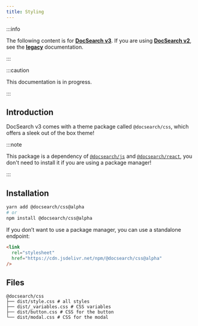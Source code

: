 ```yaml
---
title: Styling
---
```


:::info

The following content is for **[DocSearch v3][2]**. If you are using **[DocSearch v2][3]**, see the **[legacy][4]** documentation.

:::

:::caution

This documentation is in progress.

:::

## Introduction

DocSearch v3 comes with a theme package called `@docsearch/css`, which offers a sleek out of the box theme!

:::note

This package is a dependency of [`@docsearch/js`][1] and [`@docsearch/react`][1], you don't need to install it if you are using a package manager!

:::

## Installation

```bash
yarn add @docsearch/css@alpha
# or
npm install @docsearch/css@alpha
```

If you don’t want to use a package manager, you can use a standalone endpoint:

```html
<link
  rel="stylesheet"
  href="https://cdn.jsdelivr.net/npm/@docsearch/css@alpha"
/>
```

## Files

```
@docsearch/css
├── dist/style.css # all styles
├── dist/_variables.css # CSS variables
├── dist/button.css # CSS for the button
└── dist/modal.css # CSS for the modal
```

[1]: /docs/DocSearch-v3
[2]: https://github.com/algolia/docsearch/
[3]: https://github.com/algolia/docsearch/tree/master
[4]: /docs/legacy/dropdown
